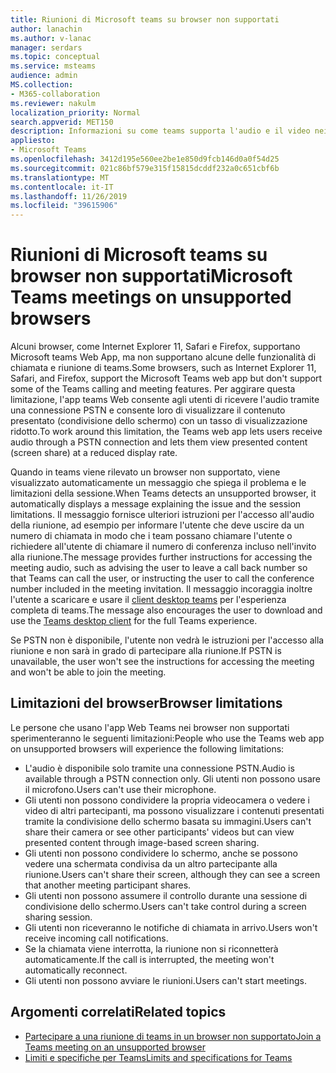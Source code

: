 ```yaml
---
title: Riunioni di Microsoft teams su browser non supportati
author: lanachin
ms.author: v-lanac
manager: serdars
ms.topic: conceptual
ms.service: msteams
audience: admin
MS.collection:
- M365-collaboration
ms.reviewer: nakulm
localization_priority: Normal
search.appverid: MET150
description: Informazioni su come teams supporta l'audio e il video nei browser non supportati.
appliesto:
- Microsoft Teams
ms.openlocfilehash: 3412d195e560ee2be1e850d9fcb146d0a0f54d25
ms.sourcegitcommit: 021c86bf579e315f15815dcddf232a0c651cbf6b
ms.translationtype: MT
ms.contentlocale: it-IT
ms.lasthandoff: 11/26/2019
ms.locfileid: "39615906"
---
```

# <a name="microsoft-teams-meetings-on-unsupported-browsers"></a><span data-ttu-id="72853-103">Riunioni di Microsoft teams su browser non supportati</span><span class="sxs-lookup"><span data-stu-id="72853-103">Microsoft Teams meetings on unsupported browsers</span></span>

<span data-ttu-id="72853-104">Alcuni browser, come Internet Explorer 11, Safari e Firefox, supportano Microsoft teams Web App, ma non supportano alcune delle funzionalità di chiamata e riunione di teams.</span><span class="sxs-lookup"><span data-stu-id="72853-104">Some browsers, such as Internet Explorer 11, Safari, and Firefox, support the Microsoft Teams web app but don't support some of the Teams calling and meeting features.</span></span> <span data-ttu-id="72853-105">Per aggirare questa limitazione, l'app teams Web consente agli utenti di ricevere l'audio tramite una connessione PSTN e consente loro di visualizzare il contenuto presentato (condivisione dello schermo) con un tasso di visualizzazione ridotto.</span><span class="sxs-lookup"><span data-stu-id="72853-105">To work around this limitation, the Teams web app lets users receive audio through a PSTN connection and lets them view presented content (screen share) at a reduced display rate.</span></span>

<span data-ttu-id="72853-106">Quando in teams viene rilevato un browser non supportato, viene visualizzato automaticamente un messaggio che spiega il problema e le limitazioni della sessione.</span><span class="sxs-lookup"><span data-stu-id="72853-106">When Teams detects an unsupported browser, it automatically displays a message explaining the issue and the session limitations.</span></span> <span data-ttu-id="72853-107">Il messaggio fornisce ulteriori istruzioni per l'accesso all'audio della riunione, ad esempio per informare l'utente che deve uscire da un numero di chiamata in modo che i team possano chiamare l'utente o richiedere all'utente di chiamare il numero di conferenza incluso nell'invito alla riunione.</span><span class="sxs-lookup"><span data-stu-id="72853-107">The message provides further instructions for accessing the meeting audio, such as advising the user to leave a call back number so that Teams can call the user, or instructing the user to call the conference number included in the meeting invitation.</span></span> <span data-ttu-id="72853-108">Il messaggio incoraggia inoltre l'utente a scaricare e usare il [client desktop teams](https://teams.microsoft.com/downloads) per l'esperienza completa di teams.</span><span class="sxs-lookup"><span data-stu-id="72853-108">The message also encourages the user to download and use the [Teams desktop client](https://teams.microsoft.com/downloads) for the full Teams experience.</span></span>

<span data-ttu-id="72853-109">Se PSTN non è disponibile, l'utente non vedrà le istruzioni per l'accesso alla riunione e non sarà in grado di partecipare alla riunione.</span><span class="sxs-lookup"><span data-stu-id="72853-109">If PSTN is unavailable, the user won't see the instructions for accessing the meeting and won't be able to join the meeting.</span></span>

## <a name="browser-limitations"></a><span data-ttu-id="72853-110">Limitazioni del browser</span><span class="sxs-lookup"><span data-stu-id="72853-110">Browser limitations</span></span>

<span data-ttu-id="72853-111">Le persone che usano l'app Web Teams nei browser non supportati sperimenteranno le seguenti limitazioni:</span><span class="sxs-lookup"><span data-stu-id="72853-111">People who use the Teams web app on unsupported browsers will experience the following limitations:</span></span>

- <span data-ttu-id="72853-112">L'audio è disponibile solo tramite una connessione PSTN.</span><span class="sxs-lookup"><span data-stu-id="72853-112">Audio is available through a PSTN connection only.</span></span> <span data-ttu-id="72853-113">Gli utenti non possono usare il microfono.</span><span class="sxs-lookup"><span data-stu-id="72853-113">Users can't use their microphone.</span></span>
- <span data-ttu-id="72853-114">Gli utenti non possono condividere la propria videocamera o vedere i video di altri partecipanti, ma possono visualizzare i contenuti presentati tramite la condivisione dello schermo basata su immagini.</span><span class="sxs-lookup"><span data-stu-id="72853-114">Users can't share their camera or see other participants' videos but can view presented content through image-based screen sharing.</span></span>
- <span data-ttu-id="72853-115">Gli utenti non possono condividere lo schermo, anche se possono vedere una schermata condivisa da un altro partecipante alla riunione.</span><span class="sxs-lookup"><span data-stu-id="72853-115">Users can't share their screen, although they can see a screen that another meeting participant shares.</span></span>
- <span data-ttu-id="72853-116">Gli utenti non possono assumere il controllo durante una sessione di condivisione dello schermo.</span><span class="sxs-lookup"><span data-stu-id="72853-116">Users can't take control during a screen sharing session.</span></span>
- <span data-ttu-id="72853-117">Gli utenti non riceveranno le notifiche di chiamata in arrivo.</span><span class="sxs-lookup"><span data-stu-id="72853-117">Users won't receive incoming call notifications.</span></span>
- <span data-ttu-id="72853-118">Se la chiamata viene interrotta, la riunione non si riconnetterà automaticamente.</span><span class="sxs-lookup"><span data-stu-id="72853-118">If the call is interrupted, the meeting won't automatically reconnect.</span></span>
- <span data-ttu-id="72853-119">Gli utenti non possono avviare le riunioni.</span><span class="sxs-lookup"><span data-stu-id="72853-119">Users can't start meetings.</span></span>

## <a name="related-topics"></a><span data-ttu-id="72853-120">Argomenti correlati</span><span class="sxs-lookup"><span data-stu-id="72853-120">Related topics</span></span>

- [<span data-ttu-id="72853-121">Partecipare a una riunione di teams in un browser non supportato</span><span class="sxs-lookup"><span data-stu-id="72853-121">Join a Teams meeting on an unsupported browser</span></span>](https://support.office.com/article/daafdd3c-ac7a-4855-871b-9113bad15907)
- [<span data-ttu-id="72853-122">Limiti e specifiche per Teams</span><span class="sxs-lookup"><span data-stu-id="72853-122">Limits and specifications for Teams</span></span>](/microsoftteams/limits-specifications-teams#browsers)